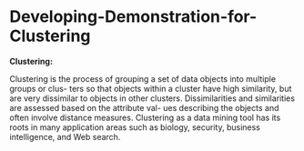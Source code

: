 # Developing-Demonstration-for-Clustering

**Clustering:** 

Clustering is the process of grouping a set of data objects into multiple groups or clus-
ters so that objects within a cluster have high similarity, but are very dissimilar to objects
in other clusters. Dissimilarities and similarities are assessed based on the attribute val-
ues describing the objects and often involve distance measures. Clustering as a data
mining tool has its roots in many application areas such as biology, security, business
intelligence, and Web search.
